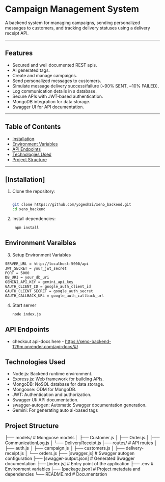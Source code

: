 # Campaign Management System

A backend system for managing campaigns, sending personalized messages to customers, and tracking delivery statuses using a delivery receipt API.

---

## Features

- Secured and well documented REST apis.
- AI generated tags.
- Create and manage campaigns.
- Send personalized messages to customers.
- Simulate message delivery success/failure (~90% SENT, ~10% FAILED).
- Log communication details in a database.
- Secure APIs with JWT-based authentication.
- MongoDB integration for data storage.
- Swagger UI for API documentation.

---

## Table of Contents

- [Installation](#installation)
- [Environment Variables](#environment-variables)
- [API Endpoints](#api-endpoints)
- [Technologies Used](#technologies-used)
- [Project Structure](#project-structure)

---

## [Installation]

1. Clone the repository:
    ```bash

    git clone https://github.com/yogesh2i/xeno_backend.git
    cd xeno_backend

    ```

2. Install dependencies:
   ```bash
    npm install
    ```
## Environment Varaibles

3. Setup Environment Variables
```bash
SERVER_URL = http://localhost:5000/api
JWT_SECRET = your_jwt_secret
PORT = 5000
DB_URI = your_db_uri
GEMINI_API_KEY = gemini_api_key
GAUTH_CLIENT_ID = google_auth_client_id
GAUTH_CLIENT_SECRET = google_auth_secret
GAUTH_CALLBACK_URL = google_auth_callback_url

```

4. Start server
    ```bash
    node index.js
    ```

## API Endpoints

* checkout api-docs here -
 https://xeno-backend-129m.onrender.com/api-docs/#/

## Technologies Used

* Node.js: Backend runtime environment.
* Express.js: Web framework for building APIs.
* MongoDB: NoSQL database for data storage.
* Mongoose: ODM for MongoDB.
* JWT: Authentication and authorization.
* Swagger UI: API documentation.
* swagger-autogen: Automatic Swagger documentation generation.
* Gemini: For generating auto ai-based tags

## Project Structure

├── models/               # Mongoose models
│   ├── Customer.js
│   ├── Order.js
│   ├── CommunicationLog.js
│   └── DeliveryReceipt.js
├── routes/               # API routes
│   ├── auth.js
│   ├── campaign.js
│   ├── customers.js
│   ├── delivery-receipt.js
│   └── orders.js
├── [swagger.js]            # Swagger autogen configuration
├── [swagger-output.json]   # Generated Swagger documentation
├── [index.js]             # Entry point of the application
├── .env                  # Environment variables
├── [package.json]         # Project metadata and dependencies
└── README.md             # Documentation


